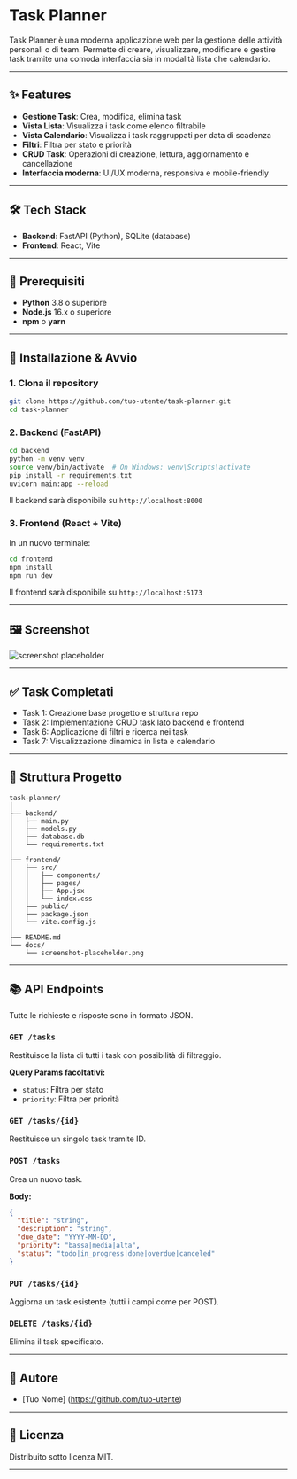 # Task Planner

Task Planner è una moderna applicazione web per la gestione delle attività personali o di team. Permette di creare, visualizzare, modificare e gestire task tramite una comoda interfaccia sia in modalità lista che calendario.

---

## ✨ Features

- **Gestione Task**: Crea, modifica, elimina task
- **Vista Lista**: Visualizza i task come elenco filtrabile
- **Vista Calendario**: Visualizza i task raggruppati per data di scadenza
- **Filtri**: Filtra per stato e priorità
- **CRUD Task**: Operazioni di creazione, lettura, aggiornamento e cancellazione
- **Interfaccia moderna**: UI/UX moderna, responsiva e mobile-friendly

---

## 🛠 Tech Stack

- **Backend**: FastAPI (Python), SQLite (database)
- **Frontend**: React, Vite

---

## 📝 Prerequisiti

- **Python** 3.8 o superiore
- **Node.js** 16.x o superiore
- **npm** o **yarn**

---

## 🚀 Installazione & Avvio

### 1. Clona il repository

```bash
git clone https://github.com/tuo-utente/task-planner.git
cd task-planner
```

### 2. Backend (FastAPI)

```bash
cd backend
python -m venv venv
source venv/bin/activate  # On Windows: venv\Scripts\activate
pip install -r requirements.txt
uvicorn main:app --reload
```
Il backend sarà disponibile su `http://localhost:8000`

### 3. Frontend (React + Vite)

In un nuovo terminale:

```bash
cd frontend
npm install
npm run dev
```
Il frontend sarà disponibile su `http://localhost:5173`

---

## 🖼 Screenshot

![screenshot placeholder](docs/screenshot-placeholder.png)

---

## ✅ Task Completati

- Task 1: Creazione base progetto e struttura repo
- Task 2: Implementazione CRUD task lato backend e frontend
- Task 6: Applicazione di filtri e ricerca nei task
- Task 7: Visualizzazione dinamica in lista e calendario

---

## 📁 Struttura Progetto

```
task-planner/
│
├── backend/
│   ├── main.py
│   ├── models.py
│   ├── database.db
│   └── requirements.txt
│
├── frontend/
│   ├── src/
│   │   ├── components/
│   │   ├── pages/
│   │   ├── App.jsx
│   │   └── index.css
│   ├── public/
│   ├── package.json
│   └── vite.config.js
│
├── README.md
└── docs/
    └── screenshot-placeholder.png
```

---

## 📚 API Endpoints

Tutte le richieste e risposte sono in formato JSON.

### `GET /tasks`
Restituisce la lista di tutti i task con possibilità di filtraggio.

**Query Params facoltativi:**
- `status`: Filtra per stato
- `priority`: Filtra per priorità

### `GET /tasks/{id}`
Restituisce un singolo task tramite ID.

### `POST /tasks`
Crea un nuovo task.

**Body:**
```json
{
  "title": "string",
  "description": "string",
  "due_date": "YYYY-MM-DD",
  "priority": "bassa|media|alta",
  "status": "todo|in_progress|done|overdue|canceled"
}
```

### `PUT /tasks/{id}`
Aggiorna un task esistente (tutti i campi come per POST).

### `DELETE /tasks/{id}`
Elimina il task specificato.

---

## 👤 Autore

- [Tuo Nome] (https://github.com/tuo-utente)

---

## 📄 Licenza

Distribuito sotto licenza MIT.

---
